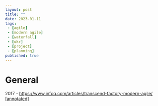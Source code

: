 ```yaml
---
layout: post
title: ""
date: 2023-01-11
tags:
 - [agile]
 - [modern agile]
 - [waterfall]
 - [okr]
 - [project]
 - [planning]
published: true
---
```


# General 

2017 - https://www.infoq.com/articles/transcend-factory-modern-agile/ [[annotated]](problems-with-old-agile.md)
